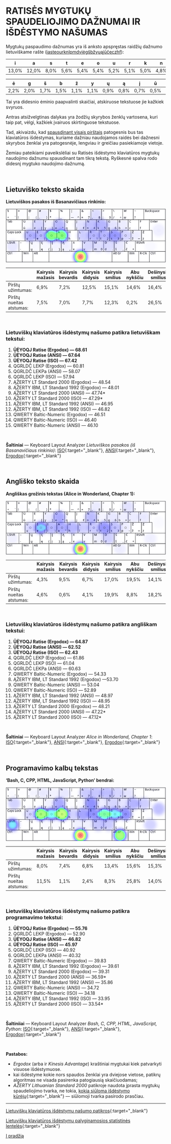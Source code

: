 
# RATISĖS MYGTUKŲ SPAUDELIOJIMO DAŽNUMAI IR IŠDĖSTYMO NAŠUMAS

Mygtukų paspaudimo dažnumas yra iš anksto apspręstas raidžių dažnumo lietuviškame rašte ([iasteourknlpmdvjėgšbžyųąįūčęczhf](lt-raidziu-daznumas.txt)):

|  i  |  a  |  s  |  t  |  e  |  o  |  u  |  r  |  k  |  n  |  l  |  p  |  m  |  d  |  v  |  j  |
|-----|-----|-----|-----|-----|-----|-----|-----|-----|-----|-----|-----|-----|-----|-----|-----|
|13,0%|12,0%| 8,0%| 5,6%| 5,4%| 5,4%| 5,2%| 5,1%| 5,0%| 4,8%| 3,2%| 3,0%| 3,0%| 2,7%| 2,5%| 2,2%|

|  ė  |  g  |  š  |  b  |  ž  |  y  |  ų  |  ą  |  į  |  ū  |  č  |  ę  |  c  |  z  |  h  |  f  |
|-----|-----|-----|-----|-----|-----|-----|-----|-----|-----|-----|-----|-----|-----|-----|-----|
| 2,2%| 2,0%| 1,7%| 1,5%| 1,1%| 1,1%| 0,9%| 0,8%| 0,7%| 0,5%| 0,4%| 0,4%| 0,2%| 0,2%| 0,1%| 0,1%|

Tai yra didesnio ėminio paapvalinti skaičiai, atskiruose tekstuose jie kažkiek svyruos.

Antras atsižvelgtinas dalykas yra žodžių skyrybos ženklų vartosena, kuri taip pat, vėlgi, kažkiek įvairuos skirtinguose tekstuose.

Tad, akivaizdu, kad [spausdinant visais pirštais](spausdinimo-visais-pirstais-tvarka.md) patogesnis bus tas klaviatūros išdėstymas, kuriame dažniau naudojamos raidės bei dažnesni skyrybos ženklai yra patogesnėje, lengviau ir greičiau pasiekiamoje vietoje.

Žemiau pateikiami paveikslėliai su Ratisės išdėstymo klaviatūros mygtukų naudojimo dažnumu spausdinant tam tikrą tekstą. Ryškesnė spalva rodo didesnį mygtuko naudojimo dažnumą.

<br>

## Lietuviško teksto skaida

__Lietuviškos pasakos iš Basanavičiaus rinkinio:__

![Mygtukų naudojimas Ratisės išdėstyme renkant lietuvišką tekstą](images/ratises-mygtuku-naudojimas.png)

||Kairysis mažasis|Kairysis bevardis|Kairysis didysis|Kairysis smilius|Abu nykščiu|Dešinysis smilius|Dešinysis didysis|Dešinysis bevardis|Dešinysis mažasis|
|------------------------|----------|-----------|----------|----------|--------|----------|----------|-----------|----------|
|    Pirštų užimtumas:   |   6,9%   |   7,2%    |   12,5%  |   15,1%  |  14,6% |   16,4%  |   12,4%  |    8,8%   |   6,3%   |
|Pirštų nueitas atstumas:|   7,5%   |   7,0%    |    7,7%  |   12,3%  |   0,2% |   26,5%  |   20,9%  |    5,9%   |  12,0%   |

<br>

### Lietuviškų klaviatūros išdėstymų našumo patikra lietuviškam tekstui:

   1. __ŪĖYOQJ Ratise (Ergodox) — 68.61__
   2. __ŪĖYOQJ Ratise (ANSI) — 67.64__
   3. __ŪĖYOQJ Ratise (ISO) — 67.42__
   4. QGRLDČ LEKP (Ergodox) — 60.81
   5. QGRLDČ LEKPa (ANSI) — 58.07
   6. QGRLDČ LEKP (ISO) — 57.94
   7. ĄŽERTY LT Standard 2000 (Ergodox) — 48.54
   8. ĄŽERTY IBM, LT Standard 1992 (Ergodox) — 48.01
   9. ĄŽERTY LT Standard 2000 (ANSI) — 47.74*
   10. ĄŽERTY LT Standard 2000 (ISO) — 47.29*
   11. ĄŽERTY IBM, LT Standard 1992 (ANSI) — 46.95
   12. ĄŽERTY IBM, LT Standard 1992 (ISO) — 46.82
   13. QWERTY Baltic-Numeric (Ergodox) — 46.51
   14. QWERTY Baltic-Numeric (ISO) — 46.40
   15. QWERTY Baltic-Numeric (ANSI) — 46.10

<br>

__Šaltiniai__ — Keyboard Layout Analyzer _Lietuviškos pasakos (iš Basanavičiaus rinkinio)_: [ISO](http://patorjk.com/keyboard-layout-analyzer/#/load/STk23sfB){:target="_blank"}, [ANSI](http://patorjk.com/keyboard-layout-analyzer/#/load/rQDGFz81){:target="_blank"}, [Ergodox](http://patorjk.com/keyboard-layout-analyzer/#/load/j3vlH9WZ){:target="_blank"}

<br>

## Angliško teksto skaida

__Angliškas grožinis tekstas (Alice in Wonderland, Chapter 1):__

![Mygtukų naudojimas Ratisės išdėstyme renkant anglišką tekstą](images/ratises-mygtuku-naudojimas-angliskas.png)

||Kairysis mažasis|Kairysis bevardis|Kairysis didysis|Kairysis smilius|Abu nykščiu|Dešinysis smilius|Dešinysis didysis|Dešinysis bevardis|Dešinysis mažasis|
|------------------------|----------|-----------|----------|----------|--------|----------|----------|-----------|----------|
|    Pirštų užimtumas:   |   4,3%   |   9,5%    |    6,7%  |   17,0%  |  19,5% |   14,1%  |   13,1%  |    6,3%   |   9,4%   |
|Pirštų nueitas atstumas:|   4,6%   |   0,6%    |    4,1%  |   19,9%  |   8,8% |   18,2%  |   13,9%  |    4,0%   |  25,8%   |

<br>

### Lietuviškų klaviatūros išdėstymų našumo patikra angliškam tekstui:

   1. __ŪĖYOQJ Ratise (Ergodox) — 64.87__
   2. __ŪĖYOQJ Ratise (ANSI) — 62.52__
   3. __ŪĖYOQJ Ratise (ISO) — 62.43__
   4. QGRLDČ LEKP (Ergodox) — 61.86
   5. QGRLDČ LEKP (ISO) — 61.04
   6. QGRLDČ LEKPa (ANSI) — 60.63
   7. QWERTY Baltic-Numeric (Ergodox) — 54.33
   8. ĄŽERTY IBM, LT Standard 1992 (Ergodox) —53.70
   9. QWERTY Baltic-Numeric (ANSI) — 53.04
   10. QWERTY Baltic-Numeric (ISO) — 52.89
   11. ĄŽERTY IBM, LT Standard 1992 (ANSI) — 48.97
   12. ĄŽERTY IBM, LT Standard 1992 (ISO) — 48.95
   13. ĄŽERTY LT Standard 2000 (Ergodox) — 48.21
   14. ĄŽERTY LT Standard 2000 (ANSI) — 47.22*
   15. ĄŽERTY LT Standard 2000 (ISO) — 47.12*

<br>

__Šaltiniai__ — Keyboard Layout Analyzer _Alice in Wonderland, Chapter 1_: [ISO](http://patorjk.com/keyboard-layout-analyzer/#/load/8cXCDNrm){:target="_blank"}, [ANSI](http://patorjk.com/keyboard-layout-analyzer/#/load/88skV92F){:target="_blank"}, [Ergodox](http://patorjk.com/keyboard-layout-analyzer/#/load/z12tW3Lb){:target="_blank"}

<br>

## Programavimo kalbų tekstas

__‘Bash, C, CPP, HTML, JavaScript, Python’ bendrai:__

![Mygtukų naudojimas Ratisės išdėstyme renkant programavimo kalbų tekstą](images/ratises-mygtuku-naudojimas-programavimas.png)

||Kairysis mažasis|Kairysis bevardis|Kairysis didysis|Kairysis smilius|Abu nykščiu|Dešinysis smilius|Dešinysis didysis|Dešinysis bevardis|Dešinysis mažasis|
|------------------------|----------|-----------|----------|----------|--------|----------|----------|-----------|----------|
|    Pirštų užimtumas:   |   8,0%   |   7,4%    |   6,8%   |   13,4%  |  15,6% |   15,3%  |   9,9%   |    9,8%   |   13,9%  |
|Pirštų nueitas atstumas:|  11,5%   |   1,1%    |   2,4%   |    8,3%  |  25,8% |   14,0%  |   6,8%   |    9,1%   |   20,9%  |

<br>

### Lietuviškų klaviatūros išdėstymų našumo patikra programavimo tekstui:

   1. __ŪĖYOQJ Ratise (Ergodox) — 55.76__
   2. QGRLDČ LEKP (Ergodox) — 52.90
   3. __ŪĖYOQJ Ratise (ANSI) — 46.82__
   4. __ŪĖYOQJ Ratise (ISO) — 45.97__
   5. QGRLDČ LEKP (ISO) — 40.92
   6. QGRLDČ LEKPa (ANSI) — 40.32
   7. QWERTY Baltic-Numeric (Ergodox) — 39.83
   8. ĄŽERTY IBM, LT Standard 1992 (Ergodox) — 39.61
   9. ĄŽERTY LT Standard 2000 (Ergodox) — 39.31
   10. ĄŽERTY LT Standard 2000 (ANSI) — 36.59*
   11. ĄŽERTY IBM, LT Standard 1992 (ANSI) — 35.86
   12. QWERTY Baltic-Numeric (ANSI) — 34.72
   13. QWERTY Baltic-Numeric (ISO) — 34.18
   14. ĄŽERTY IBM, LT Standard 1992 (ISO) — 33.95
   15. ĄŽERTY LT Standard 2000 (ISO) — 33.54*

<br>

__Šaltiniiai__ — Keyboard Layout Analyzer _Bash, C, CPP, HTML, JavaScript, Python_: [ISO](http://patorjk.com/keyboard-layout-analyzer/#/load/Qz6cKHCn){:target="_blank"}, [ANSI](http://patorjk.com/keyboard-layout-analyzer/#/load/5KK2VlQ1){:target="_blank"}, [Ergodox](http://patorjk.com/keyboard-layout-analyzer/#/load/sBxvL6Kx){:target="_blank"}

<br>

__Pastabos:__

- _Ergodox_ (arba ir _Kinesis Advantage_) kraštiniai mygtukai kiek patvarkyti visuose išdėstymuose.
- kai išdėstyme kokie nors spaudos ženklai yra dviejose vietose, patikrų algoritmas ne visada pasirenka patogiausią skaičiuodamas;
- _AŽERTY Lithuanian Standard 2000_ patikroje naudota įprasta mygtukų spaudeliojimo tvarka, ne tokia, [kokia siūloma išdėstymo kūrėjų](http://www.ims.mii.lt/klav/raida.html){:target="_blank"} — siūlomoji tvarka pasirodo prasčiau.

-------------------------

[Lietuviškų klaviatūros išdėstymų našumo patikros](https://albuck.github.io/lithuanian-keyboard-layouts/lt-isdestymu-patikros.html){:target="_blank"}

[Lietuviškų klaviatūros išdėstymų palyginamosios statistinės lentelės](https://albuck.github.io/lithuanian-keyboard-layouts/lt-isdestymu-statistines-lenteles.html){:target="_blank"}

[Į pradžią](../README.md)
